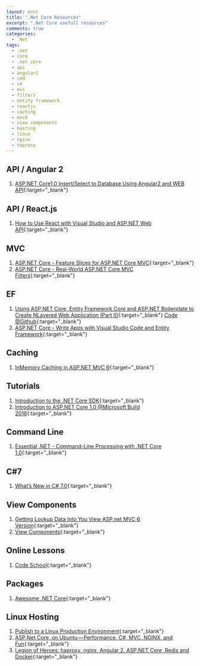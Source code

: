 ```yaml
---
layout: post
title: ".Net Core Resources"
excerpt: ".Net Core usefull resources"
comments: true
categories:
  - .Net
tags: 
  - .net
  - core
  - .net core
  - api
  - angular2
  - cmd
  - c#
  - mvc
  - filters
  - entity framework
  - reactjs
  - caching
  - mvc6
  - view components
  - hosting
  - linux
  - nginx
  - haproxy
---
```


## API / Angular 2
1. [ASP.NET Core1.0 Insert/Select to Database Using Angular2 and WEB API](http://www.codeproject.com/Articles/1116918/ASP-NET-Core-Insert-Select-to-Database-Using-Angul){:target="_blank"}

## API / React.js
1. [How to Use React with Visual Studio and ASP.NET Web API](https://blog.pusher.com/how-to-use-react-with-visual-studio-and-asp-net-web-api/){:target="_blank"}

## MVC
1. [ASP.NET Core - Feature Slices for ASP.NET Core MVC](https://msdn.microsoft.com/magazine/mt763233?MC=ASPNET&MC=WebDev){:target="_blank"}
2. [ASP.NET Core - Real-World ASP.NET Core MVC Filters](https://msdn.microsoft.com/magazine/mt767699?MC=ASPNET&MC=.NET){:target="_blank"}

## EF
1. [Using ASP.NET Core, Entity Framework Core and ASP.NET Boilerplate to Create NLayered Web Application (Part II)](http://www.codeproject.com/Articles/1117216/Using-ASP-NET-Core-Entity-Framework-Core-and-ASP#ArticleTaskCreateServiceTest){:target="_blank"} [Code @Github](https://github.com/aspnetboilerplate/aspnetboilerplate-samples/tree/master/SimpleTaskSystem-Core){:target="_blank"}
2. [ASP.NET Core - Write Apps with Visual Studio Code and Entity Framework](https://msdn.microsoft.com/magazine/mt767698?MC=ASPNET&MC=Vstudio&MC=Open&f=255&MSPPError=-2147217396){:target="_blank"}

## Caching
1. [InMemory Caching in ASP.NET MVC 6](http://www.dotnetcurry.com/aspnet-mvc/1246/inmemory-caching-aspnet-mvc-6-core){:target="_blank"}

## Tutorials
1. [Introduction to the .NET Core SDK](https://github.com/shanselman/aspnetcore-workshop/blob/master/Labs/1.%20Introduction%20to%20the%20.NET%20Core%20SDK.md){:target="_blank"}
2. [Introduction to ASP.NET Core 1.0 @Microsoft Build 2016](https://github.com/Microsoft-Build-2016/CodeLabs-WebDev/tree/master/Module1-IntroToAspNetCore){:target="_blank"}

## Command Line
1. [Essential .NET - Command-Line Processing with .NET Core 1.0](https://msdn.microsoft.com/magazine/mt763239?MC=JavaScript&MC=WebDev&MC=.NET){:target="_blank"}
 
## C#7
1. [What’s New in C# 7.0](https://blogs.msdn.microsoft.com/dotnet/2016/08/24/whats-new-in-csharp-7-0/?MC=CSHARP&MC=.NET){:target="_blank"}

## View Components
1. [Getting Lookup Data Into You View ASP.net MVC 6 Version](http://blog.simontimms.com/2015/06/09/getting-lookup-data-into-you-view/){:target="_blank"}
2. [View Components](https://docs.asp.net/en/latest/mvc/views/view-components.html){:target="_blank"}

## Online Lessons
1. [Code School](http://campus.codeschool.com/courses/forging-ahead-with-asp-net-core/contents){:target="_blank"}

## Packages
1. [Awesome .NET Core](https://github.com/thangchung/awesome-dotnet-core){:target="_blank"}
 
## Linux Hosting
1. [Publish to a Linux Production Environment](https://docs.asp.net/en/latest/publishing/linuxproduction.html){:target="_blank"}
2. [ASP.Net Core, on Ubuntu — Performance, C#, MVC, NGINX, and Fun](https://medium.com/@BKSRacer930/asp-net-core-on-ubuntu-performance-c-mvc-nginx-and-fun-f84d8b9cbd02#.ryp3dnrht){:target="_blank"}
3. [Legion of Heroes: haproxy, nginx, Angular 2, ASP.NET Core, Redis and Docker](http://tattoocoder.com/legion-of-heroes-haproxy-nginx-angular2-aspnetcore-redis-docker/){:target="_blank"}

